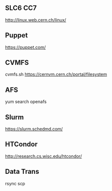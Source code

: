 ## SLC6 CC7
http://linux.web.cern.ch/linux/

## Puppet
https://puppet.com/

## CVMFS
cvmfs.sh
https://cernvm.cern.ch/portal/filesystem

## AFS
yum search openafs

## Slurm
https://slurm.schedmd.com/

## HTCondor
http://research.cs.wisc.edu/htcondor/

## Data Trans
rsync
scp
